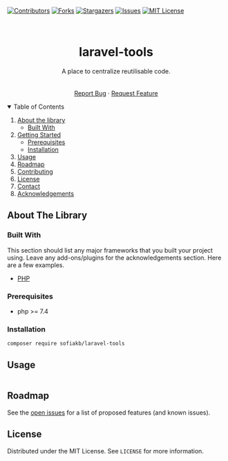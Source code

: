 [![Contributors][contributors-shield]][contributors-url]
[![Forks][forks-shield]][forks-url]
[![Stargazers][stars-shield]][stars-url]
[![Issues][issues-shield]][issues-url]
[![MIT License][license-shield]][license-url]

[comment]: <> ([![LinkedIn][linkedin-shield]][linkedin-url])



<!-- PROJECT LOGO -->
<br />
<p align="center">

  <h1 align="center">laravel-tools</h1>

  <p align="center">
      A place to centralize reutilisable code.
      <br />
      <!--<a href="https://github.com/sofiakb/laravel-tools"><strong>Explore the docs »</strong></a>-->
      <br />
      <br />
      <a href="https://github.com/sofiakb/laravel-tools/issues">Report Bug</a>
      ·
      <a href="https://github.com/sofiakb/laravel-tools/issues">Request Feature</a>
  </p>

</p>



<!-- TABLE OF CONTENTS -->
<details open="open">
  <summary>Table of Contents</summary>
  <ol>
    <li>
      <a href="#about-the-project">About the library</a>
      <ul>
        <li><a href="#built-with">Built With</a></li>
      </ul>
    </li>
    <li>
      <a href="#getting-started">Getting Started</a>
      <ul>
        <li><a href="#prerequisites">Prerequisites</a></li>
        <li><a href="#installation">Installation</a></li>
      </ul>
    </li>
    <li><a href="#usage">Usage</a></li>
    <li><a href="#roadmap">Roadmap</a></li>
    <li><a href="#contributing">Contributing</a></li>
    <li><a href="#license">License</a></li>
    <li><a href="#contact">Contact</a></li>
    <li><a href="#acknowledgements">Acknowledgements</a></li>
  </ol>
</details>



<!-- ABOUT THE PROJECT -->

## About The Library

[//]: # (The library allows to detect os system in PHP project.)

### Built With

This section should list any major frameworks that you built your project using. Leave any add-ons/plugins for the
acknowledgements section. Here are a few examples.

* [PHP](https://php.net)

<!-- GETTING STARTED -->

### Prerequisites

- php >= 7.4

### Installation

```shell
composer require sofiakb/laravel-tools
```

<!-- USAGE EXAMPLES -->

## Usage

```php

```

<!-- ROADMAP -->

## Roadmap

See the [open issues](https://github.com/sofiakb/laravel-tools/issues) for a list of proposed features (and known issues).


<!-- LICENSE -->

## License

Distributed under the MIT License. See `LICENSE` for more information.




<!-- MARKDOWN LINKS & IMAGES -->
<!-- https://www.markdownguide.org/basic-syntax/#reference-style-links -->

[contributors-shield]: https://img.shields.io/github/contributors/sofiakb/laravel-tools.svg?style=for-the-badge

[contributors-url]: https://github.com/sofiakb/laravel-tools/graphs/contributors

[forks-shield]: https://img.shields.io/github/forks/sofiakb/laravel-tools.svg?style=for-the-badge

[forks-url]: https://github.com/sofiakb/laravel-tools/network/members

[stars-shield]: https://img.shields.io/github/stars/sofiakb/laravel-tools.svg?style=for-the-badge

[stars-url]: https://github.com/sofiakb/laravel-tools/stargazers

[issues-shield]: https://img.shields.io/github/issues/sofiakb/laravel-tools.svg?style=for-the-badge

[issues-url]: https://github.com/sofiakb/laravel-tools/issues

[license-shield]: https://img.shields.io/github/license/sofiakb/laravel-tools.svg?style=for-the-badge

[license-url]: https://github.com/sofiakb/laravel-tools/blob/main/LICENSE

[linkedin-shield]: https://img.shields.io/badge/-LinkedIn-black.svg?style=for-the-badge&logo=linkedin&colorB=555

[linkedin-url]: https://www.linkedin.com/in/sofiane-akbly/